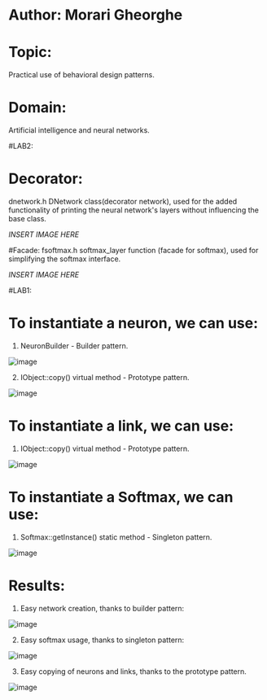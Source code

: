 # Author: Morari Gheorghe
# Topic:
Practical use of behavioral design patterns.
# Domain:
Artificial intelligence and neural networks.

#LAB2:
# Decorator:
dnetwork.h DNetwork class(decorator network), used for the added functionality of printing the neural network's layers without influencing the base class.

*INSERT IMAGE HERE*

#Facade:
fsoftmax.h softmax_layer function (facade for softmax), used for simplifying the softmax interface.

*INSERT IMAGE HERE*

#LAB1:
# To instantiate a neuron, we can use:

1. NeuronBuilder - Builder pattern.

![image](https://user-images.githubusercontent.com/53918731/135215516-b6969088-3970-4d41-82e1-dafc8f01f079.png)
 
2. IObject::copy() virtual method - Prototype pattern.

![image](https://user-images.githubusercontent.com/53918731/135215448-15eaff36-116c-4e03-9f1e-cf6f86437157.png)


# To instantiate a link, we can use:

1. IObject::copy() virtual method - Prototype pattern.

![image](https://user-images.githubusercontent.com/53918731/135215302-45fb322a-3ecb-4af1-9a9e-8ca4d135645a.png)


# To instantiate a Softmax, we can use:

1. Softmax::getInstance() static method - Singleton pattern.

![image](https://user-images.githubusercontent.com/53918731/135215621-95347232-6fe0-4899-a199-f916bae7bb85.png)

# Results:
1. Easy network creation, thanks to builder pattern:

![image](https://user-images.githubusercontent.com/53918731/135218307-8553f27d-3242-405b-8b5f-656d6b18c799.png)

2. Easy softmax usage, thanks to singleton pattern:

![image](https://user-images.githubusercontent.com/53918731/135218369-9b5733a2-6504-4dfa-a94a-70017fb7e974.png)

3. Easy copying of neurons and links, thanks to the prototype pattern.

![image](https://user-images.githubusercontent.com/53918731/135220009-3c8316ed-2471-43a6-80c7-18380c6cacaf.png)





















